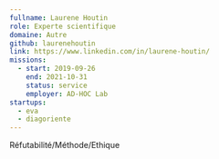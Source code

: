 ```yaml
---
fullname: Laurene Houtin
role: Experte scientifique
domaine: Autre
github: laurenehoutin
link: https://www.linkedin.com/in/laurene-houtin/
missions:
  - start: 2019-09-26
    end: 2021-10-31
    status: service
    employer: AD-HOC Lab
startups:
  - eva
  - diagoriente
---
```


Réfutabilité/Méthode/Ethique
